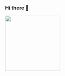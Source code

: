 ### Hi there 👋

<div>
  <img height="180em" src="https://github-readme-stats.vercel.app/api/top-langs/?username=FeroBecass&layout=compact"
</div>
